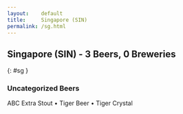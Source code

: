 ```yaml
---
layout:    default
title:     Singapore (SIN)
permalink: /sg.html
---
```


## Singapore (SIN) - 3 Beers, 0 Breweries
{: #sg }




### Uncategorized Beers

ABC Extra Stout   • Tiger Beer   • Tiger Crystal  



 
